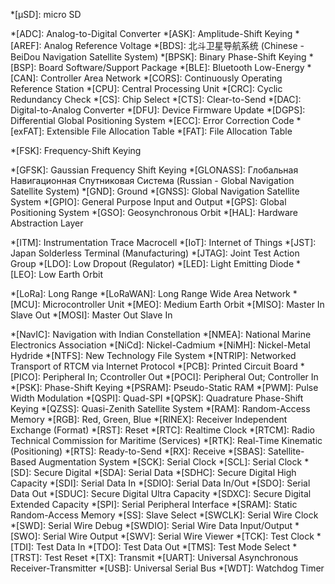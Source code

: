 *[µSD]: micro SD

*[ADC]: Analog-to-Digital Converter
*[ASK]: Amplitude-Shift Keying
*[AREF]: Analog Reference Voltage
*[BDS]: 北斗卫星导航系统 (Chinese - BeiDou Navigation Satellite System)
*[BPSK]: Binary Phase-Shift Keying
*[BSP]: Board Software/Support Package
*[BLE]: Bluetooth Low-Energy
*[CAN]: Controller Area Network
*[CORS]: Continuously Operating Reference Station
*[CPU]: Central Processing Unit
*[CRC]: Cyclic Redundancy Check
*[CS]: Chip Select
*[CTS]: Clear-to-Send
*[DAC]: Digital-to-Analog Converter
*[DFU]: Device Firmware Update
*[DGPS]: Differential Global Positioning System
*[ECC]: Error Correction Code
*[exFAT]: Extensible File Allocation Table
*[FAT]: File Allocation Table
<!-- *[FAT16]: File Allocation Table-16 -->
<!-- *[FAT32]: File Allocation Table-32 -->
*[FSK]: Frequency-Shift Keying
<!-- *[GEO]: Geostationary Orbit or Geosynchronous Equatorial Orbit (see glossary-alt.md) -->
*[GFSK]: Gaussian Frequency Shift Keying
*[GLONASS]: Глобальная Навигационная Спутниковая Система (Russian - Global Navigation Satellite System)
*[GND]: Ground
*[GNSS]: Global Navigation Satellite System
*[GPIO]: General Purpose Input and Output
*[GPS]: Global Positioning System
*[GSO]: Geosynchronous Orbit
*[HAL]: Hardware Abstraction Layer
<!-- *[I2C] or [I<sup>2</sup>C]: Inter-Integrated Circuit (see glossary-alt.md) -->
*[ITM]: Instrumentation Trace Macrocell
*[IoT]: Internet of Things
*[JST]: Japan Solderless Terminal (Manufacturing)
*[JTAG]: Joint Test Action Group
*[LDO]: Low Dropout (Regulator)
*[LED]: Light Emitting Diode
*[LEO]:  Low Earth Orbit
<!-- *[LiPo]: Lithium-Ion Polymer or Lithium-Polymer (see glossary-alt.md) -->
*[LoRa]: Long Range
*[LoRaWAN]: Long Range Wide Area Network
*[MCU]: Microcontroller Unit
*[MEO]:  Medium Earth Orbit
*[MISO]: Master In Slave Out
*[MOSI]: Master Out Slave In
<!-- *[MPU]: Memory Protection Unit or Microprocessing Unit (see glossary-alt.md) -->
*[NavIC]: Navigation with Indian Constellation
*[NMEA]: National Marine Electronics Association
*[NiCd]: Nickel-Cadmium
*[NiMH]: Nickel-Metal Hydride
*[NTFS]: New Technology File System
*[NTRIP]: Networked Transport of RTCM via Internet Protocol
*[PCB]: Printed Circuit Board
*[PICO]: Peripheral In; Ccontroller Out
*[POCI]: Peripheral Out; Controller In
*[PSK]: Phase-Shift Keying
*[PSRAM]: Pseudo-Static RAM 
*[PWM]: Pulse Width Modulation
*[QSPI]: Quad-SPI
*[QPSK]: Quadrature Phase-Shift Keying
*[QZSS]: Quasi-Zenith Satellite System
*[RAM]: Random-Access Memory
*[RGB]: Red, Green, Blue
*[RINEX]: Receiver Independent Exchange (Format)
*[RST]: Reset
*[RTC]: Realtime Clock
*[RTCM]: Radio Technical Commission for Maritime (Services)
*[RTK]: Real-Time Kinematic (Positioning)
*[RTS]: Ready-to-Send
*[RX]: Receive
*[SBAS]: Satellite-Based Augmentation System
*[SCK]: Serial Clock
*[SCL]: Serial Clock
*[SD]: Secure Digital
*[SDA]: Serial Data
*[SDHC]: Secure Digital High Capacity
*[SDI]: Serial Data In
*[SDIO]: Serial Data In/Out
*[SDO]: Serial Data Out
*[SDUC]: Secure Digital Ultra Capacity
*[SDXC]: Secure Digital Extended Capacity
*[SPI]: Serial Peripheral Interface
*[SRAM]: Static Random-Access Memory
*[SS]: Slave Select
*[SWCLK]: Serial Wire Clock
*[SWD]: Serial Wire Debug
*[SWDIO]: Serial Wire Data Input/Output
*[SWO]: Serial Wire Output
*[SWV]: Serial Wire Viewer
*[TCK]: Test Clock
*[TDI]: Test Data In
*[TDO]: Test Data Out
*[TMS]: Test Mode Select
*[TRST]: Test Reset
*[TX]: Transmit
*[UART]: Universal Asynchronous Receiver-Transmitter
*[USB]: Universal Serial Bus
*[WDT]: Watchdog Timer
